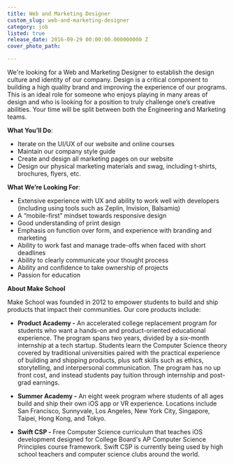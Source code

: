 ```yaml
---
title: Web and Marketing Designer
custom_slug: web-and-marketing-designer
category: job
listed: true
release_date: 2016-09-29 00:00:00.000000000 Z
cover_photo_path: 

---
```

We're looking for a Web and Marketing Designer to establish the design culture and identity of our company.  Design is a critical component to building a high quality brand and improving the experience of our programs.  This is an ideal role for someone who enjoys playing in many areas of design and who is looking for a position to truly challenge one’s creative abilities. Your time will be split between both the Engineering and Marketing teams.

<b>What You’ll Do</b>:

- Iterate on the UI/UX of our website and online courses
- Maintain our company style guide
- Create and design all marketing pages on our website
- Design our physical marketing materials and swag, including t-shirts, brochures, flyers, etc.


<b>What We’re Looking For</b>:

- Extensive experience with UX and ability to work well with developers (including using tools such as Zeplin, Invision, Balsamiq)
- A “mobile-first” mindset towards responsive design 
- Good understanding of print design
- Emphasis on function over form, and experience with branding and marketing
- Ability to work fast and manage trade-offs when faced with short deadlines
- Ability to clearly communicate your thought process
- Ability and confidence to take ownership of projects
- Passion for education


<b>About Make School</b>

Make School was founded in 2012 to empower students to build and ship products that impact their communities. Our core products include:


-  <b>Product Academy -</b> An accelerated college replacement program for students who want a hands-on and product-oriented educational experience. The program spans two years, divided by a six-month internship at a tech startup. Students learn the Computer Science theory covered by traditional universities paired with the practical experience of building and shipping products, plus soft skills such as ethics, storytelling, and interpersonal communication. The program has no up front cost, and instead students pay tuition through internship and post-grad earnings.


-  <b>Summer Academy -</b> An eight week program where students of all ages build and ship their own iOS app or VR experience. Locations include San Francisco, Sunnyvale, Los Angeles, New York City, Singapore, Taipei, Hong Kong, and Tokyo. 


-  <b>Swift CSP - </b> Free Computer Science curriculum that teaches iOS development designed for College Board's AP Computer Science Principles course framework. Swift CSP is currently being used by high school teachers and computer science clubs around the world.